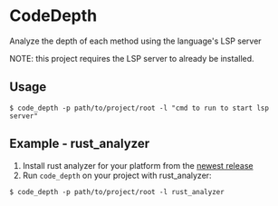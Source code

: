 # CodeDepth
Analyze the depth of each method using the language's LSP server

NOTE: this project requires the LSP server to already be installed.

## Usage

```shell
$ code_depth -p path/to/project/root -l "cmd to run to start lsp server"
```

## Example - rust_analyzer

1. Install rust analyzer for your platform from the [newest release](https://github.com/rust-lang/rust-analyzer/releases/latest)
2. Run `code_depth` on your project with rust_analyzer:


```shell
$ code_depth -p path/to/project/root -l rust_analyzer
```
